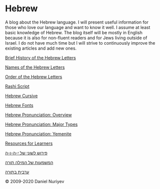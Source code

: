 # Hebrew

A blog about the Hebrew language. I will present useful information for those who love our language and want to know it well. I assume at least basic knowledge of Hebrew. The blog itself will be mostly in English because it is also for non-fluent readers and for Jews living outside of Israel. I do not have much time but I will strive to continuously improve the existing articles and add new ones.

[Brief History of the Hebrew Letters](brief-history-of-the-hebrew-letters.md)

[Names of the Hebrew Letters](names-of-the-hebrew-letters.md)

[Order of the Hebrew Letters](order-of-the-hebrew-letters.md)

[Rashi Script](rashi-script.md)

[Hebrew Cursive](hebrew-cursive.md)

[Hebrew Fonts](hebrew-fonts.md)

[Hebrew Pronunciation: Overview](hebrew-pronunciation-overview.md)

[Hebrew Pronunciation: Major Types](hebrew-pronunciation-types.md)

[Hebrew Pronunciation: Yemenite](hebrew-pronunciation-yemenite.md)

[Resources for Learners](links.md)

[פירוש לשוני של י-ה-ו-ה](y-h-w-h.md)

[המשמעות של המילה תורה](y-r-y.md)

[ערבית בתורה](arabic-in-hebrew.md)

© 2009-2020 Daniel Nuriyev
